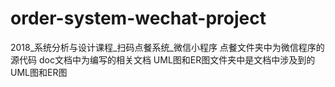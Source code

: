 # order-system-wechat-project
2018_系统分析与设计课程_扫码点餐系统_微信小程序
点餐文件夹中为微信程序的源代码
doc文档中为编写的相关文档
UML图和ER图文件夹中是文档中涉及到的UML图和ER图
